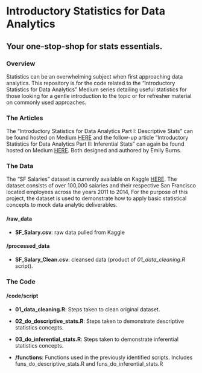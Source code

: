 Introductory Statistics for Data Analytics
================

## Your one-stop-shop for stats essentials.

### Overview

Statistics can be an overwhelming subject when first approaching data
analytics. This repository is for the code related to the “Introductory
Statistics for Data Analytics” Medium series detailing useful statistics
for those looking for a gentle introduction to the topic or for
refresher material on commonly used approaches.

### The Articles

The “Introductory Statistics for Data Analytics Part I: Descriptive
Stats” can be found hosted on Medium [HERE](xxx) and the follow-up
article “Introductory Statistics for Data Analytics Part II: Inferential
Stats” can again be found hosted on Medium [HERE](xxx). Both designed
and authored by Emily Burns.

### The Data

The “SF Salaries” dataset is currently available on Kaggle
[HERE](https://www.kaggle.com/kaggle/sf-salaries). The dataset consists
of over 100,000 salaries and their respective San Francisco located
employees across the years 2011 to 2014, For the purpose of this
project, the dataset is used to demonstrate how to apply basic
statistical concepts to mock data analytic deliverables.

#### /raw\_data

-   **SF\_Salary.csv**: raw data pulled from Kaggle

#### /processed\_data

-   **SF\_Salary\_Clean.csv**: cleansed data (product of
    *01\_data\_cleaning.R* script).

### The Code

#### /code/script

-   **01\_data\_cleaning.R**: Steps taken to clean original dataset.

-   **02\_do\_descriptive\_stats.R**: Steps taken to demonstrate
    descriptive statistics concepts.

-   **03\_do\_inferential\_stats.R**: Steps taken to demonstrate
    inferential statistics concepts.

-   **/functions**: Functions used in the previously identified scripts.
    Includes funs\_do\_descriptive\_stats.R and
    funs\_do\_inferential\_stats.R
